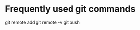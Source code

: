 # Frequently used git commands

git remote add <new repo name> <git repo>
git remote -v
git push <repo name> <branch name>
